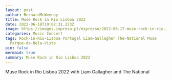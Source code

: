 ```yaml
---
layout: post
author: BernardMcWeeney
title: Muse Rock in Rio Lisboa 2022
date: 2022-06-18T19:02:31.223Z
image: https://images.impresa.pt/expresso/2022-06-17-muse-rock-in-rio.jpg-7febc7f5/original
categories: Music Concert
tags: Rock-in-Rio-Lisboa Portugal Liam-Gallagher The-National Muse
  Parque-da-Bela-Vista
pin: false
mermaid: true
summary: Muse Rock in Rio Lisboa 2022
---
```

Muse Rock in Rio Lisboa 2022 with Liam Gallagher and The National